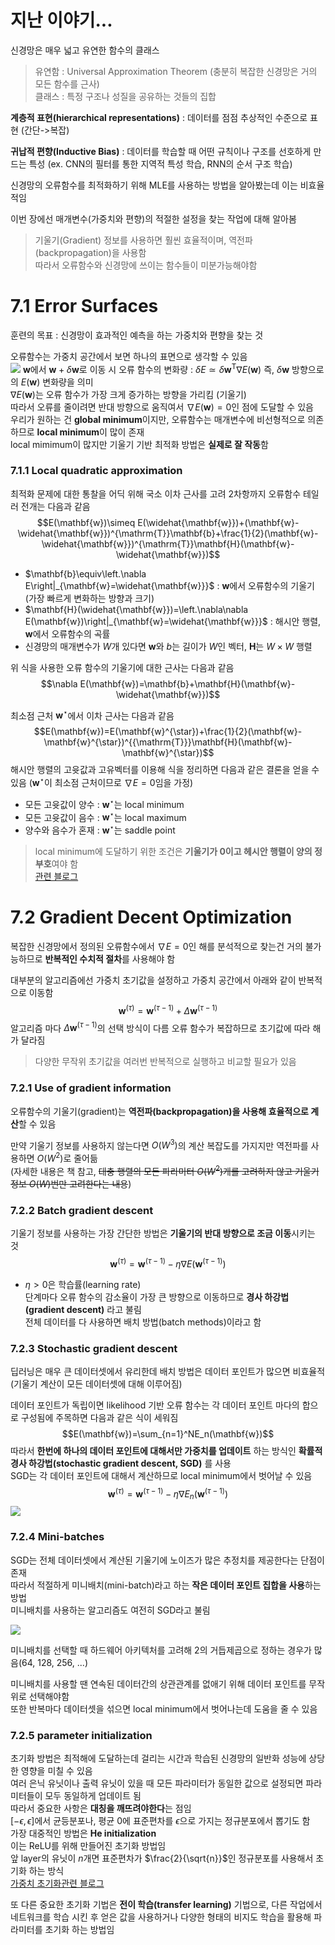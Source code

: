 # 지난 이야기...
 신경망은 매우 넓고 유연한 함수의 클래스
 >유연함 : Universal Approximation Theorem (충분히 복잡한 신경망은 거의 모든 함수를 근사)   
 >클래스 : 특정 구조나 성질을 공유하는 것들의 집합

**계층적 표현(hierarchical representations)** : 데이터를 점점 추상적인 수준으로 표현 (간단->복잡)

**귀납적 편향(Inductive Bias)** : 데이터를 학습할 때 어떤 규칙이나 구조를 선호하게 만드는 특성 (ex. CNN의 필터를 통한 지역적 특성 학습, RNN의 순서 구조 학습)

신경망의 오류함수를 최적화하기 위해 MLE를 사용하는 방법을 알아봤는데 이는 비효율적임

이번 장에선 매개변수(가중치와 편향)의 적절한 설정을 찾는 작업에 대해 알아봄
>기울기(Gradient) 정보를 사용하면 훨씬 효율적이며, 역전파(backpropagation)을 사용함   
>따라서 오류함수와 신경망에 쓰이는 함수들이 미분가능해야함
# 7.1 Error Surfaces
훈련의 목표 : 신경망이 효과적인 예측을 하는 가중치와 편향을 찾는 것

오류함수는 가중치 공간에서 보면 하나의 표면으로 생각할 수 있음   
![](./images/7.1.1.png)
$\mathbf{w}$에서 $\mathbf{w}+\delta\mathbf{w}$로 이동 시 오류 함수의 변화량 : $\delta E\simeq\delta\mathbf{w}^{\mathrm{T}}\nabla E(\mathbf{w})$
즉, $\delta\mathbf{w}$ 방향으로의 $E(\mathbf{w})$ 변화량을 의미   
$\nabla E(\mathbf{w})$는 오류 함수가 가장 크게 증가하는 방향을 가리킴 (기울기)   
따라서 오류를 줄이려면 반대 방향으로 움직여서 $\nabla E(\mathbf{w})=0$인 점에 도달할 수 있음   
우리가 원하는 건 **global minimum**이지만, 오류함수는 매개변수에 비선형적으로 의존하므로 **local minimum**이 많이 존재   
local mimimum이 많지만 기울기 기반 최적화 방법은 **실제로 잘 작동**함   

### 7.1.1 Local quadratic approximation
최적화 문제에 대한 통찰을 어딕 위해 국소 이차 근사를 고려
2차항까지 오류함수 테일러 전개는 다음과 같음
$$E(\mathbf{w})\simeq E(\widehat{\mathbf{w}})+(\mathbf{w}-\widehat{\mathbf{w}})^{\mathrm{T}}\mathbf{b}+\frac{1}{2}(\mathbf{w}-\widehat{\mathbf{w}})^{\mathrm{T}}\mathbf{H}(\mathbf{w}-\widehat{\mathbf{w}})$$
- $\mathbf{b}\equiv\left.\nabla E\right|_{\mathbf{w}=\widehat{\mathbf{w}}}$ : $\mathbf{w}$에서 오류함수의 기울기 (가장 빠르게 변화하는 방향과 크기)
- $\mathbf{H}(\widehat{\mathbf{w}})=\left.\nabla\nabla E(\mathbf{w})\right|_{\mathbf{w}=\widehat{\mathbf{w}}}$ : 해시안 행렬, $\mathbf{w}$에서 오류함수의 곡률
- 신경망의 매개변수가 $W$개 있다면 $\mathbf{w}$와 $b$는 길이가 $W$인 벡터, $\mathbf{H}$는 $W \times W$ 행렬

위 식을 사용한 오류 함수의 기울기에 대한 근사는 다음과 같음
$$\nabla E(\mathbf{w})=\mathbf{b}+\mathbf{H}(\mathbf{w}-\widehat{\mathbf{w}})$$

최소점 근처 $\mathbf{w}^{\star}$에서 이차 근사는 다음과 같음
$$E(\mathbf{w})=E(\mathbf{w}^{\star})+\frac{1}{2}(\mathbf{w}-\mathbf{w}^{\star})^{{\mathrm{T}}}\mathbf{H}(\mathbf{w}-\mathbf{w}^{\star})$$
해시안 행렬의 고윳값과 고유벡터를 이용해 식을 정리하면 다음과 같은 결론을 얻을 수 있음
($\mathbf{w}^{\star}$이 최소점 근처이므로 $\nabla E=0$임을 가정)
- 모든 고윳값이 양수 : $\mathbf{w}^{\star}$는 local minimum
- 모든 고윳값이 음수 : $\mathbf{w}^{\star}$는 local maximum
- 양수와 음수가 혼재 : $\mathbf{w}^{\star}$는 saddle point
>local minimum에 도달하기 위한 조건은 **기울기가 0이고 헤시안 행렬이 양의 정부호**여야 함   
>[관련 블로그](https://angeloyeo.github.io/2021/12/20/positive_definite.html#%EC%96%91%EC%9D%98-%EC%A0%95%EB%B6%80%ED%98%B8%EC%99%80-%ED%97%A4%EC%8B%9C%EC%95%88-%ED%96%89%EB%A0%AC)
# 7.2 Gradient Decent Optimization
복잡한 신경망에서 정의된 오류함수에서 $\nabla E=0$인 해를 분석적으로 찾는건 거의 불가능하므로 **반복적인 수치적 절차**를 사용해야 함

대부분의 알고리즘에선 가중치 초기값을 설정하고 가중치 공간에서 아래와 같이 반복적으로 이동함
$$\mathbf{w}^{(\tau)}=\mathbf{w}^{(\tau-1)}+\Delta\mathbf{w}^{(\tau-1)}$$
알고리즘 마다 $\Delta\mathbf{w}^{(\tau-1)}$의 선택 방식이 다름
오류 함수가 복잡하므로 초기값에 따라 해가 달라짐   
>다양한 무작위 초기값을 여러번 반복적으로 실행하고 비교할 필요가 있음

### 7.2.1 Use of gradient information
오류함수의 기울기(gradient)는 **역전파(backpropagation)을 사용해 효율적으로 계산**할 수 있음   

만약 기울기 정보를 사용하지 않는다면 $O(W^3)$의 계산 복잡도를 가지지만 역전파를 사용하면 $O(W^2)$로 줄어듦    
(자세한 내용은 책 참고, ~~대충 행렬의 모든 파라미터 $O(W^2)$개를 고려하지 않고 기울기 정보 $O(W)$번만 고려한다는 내용~~)
### 7.2.2 Batch gradient descent
기울기 정보를 사용하는 가장 간단한 방법은 **기울기의 반대 방향으로 조금 이동**시키는 것   
$$\mathbf{w}^{(\tau)}=\mathbf{w}^{(\tau-1)}-\eta\nabla E(\mathbf{w}^{(\tau-1)})$$   
- $\eta>0$은 학습률(learning rate)   
단계마다 오류 함수의 감소율이 가장 큰 방향으로 이동하므로 **경사 하강법(gradient descent)** 라고 불림   
전체 데이터를 다 사용하면 배치 방법(batch methods)이라고 함   
### 7.2.3 Stochastic gradient descent
딥러닝은 매우 큰 데이터셋에서 유리한데 배치 방법은 데이터 포인트가 많으면 비효율적 (기울기 계산이 모든 데이터셋에 대해 이루어짐)   

데이터 포인트가 독립이면 likelihood 기반 오류 함수는 각 데이터 포인트 마다의 합으로 구성됨에 주목하면 다음과 같은 식이 세워짐   
$$E(\mathbf{w})=\sum_{n=1}^NE_n(\mathbf{w})$$
따라서 **한번에 하나의 데이터 포인트에 대해서만 가중치를 업데이트** 하는 방식인 **확률적 경사 하강법(stochastic gradient descent, SGD)** 를 사용   
SGD는 각 데이터 포인트에 대해서 계산하므로 local minimum에서 벗어날 수 있음   
$$\mathbf{w}^{(\tau)}=\mathbf{w}^{(\tau-1)}-\eta\nabla E_n(\mathbf{w}^{(\tau-1)})$$
![](./images/7.2.1.png)
### 7.2.4 Mini-batches
SGD는 전체 데이터셋에서 계산된 기울기에 노이즈가 많은 추정치를 제공한다는 단점이 존재   
따라서 적절하게 미니배치(mini-batch)라고 하는 **작은 데이터 포인트 집합을 사용**하는 방법   
미니배치를 사용하는 알고리즘도 여전히 SGD라고 불림   

![](./images/7.2.2.png)   

미니배치를 선택할 때 하드웨어 아키텍처를 고려해 2의 거듭제곱으로 정하는 경우가 많음(64, 128, 256, ...)   

미니배치를 사용할 땐 연속된 데이터간의 상관관계를 없애기 위해 데이터 포인트를 무작위로 선택해야함   
또한 반복마다 데이터셋을 섞으면 local minimum에서 벗어나는데 도움을 줄 수 있음   

### 7.2.5 parameter initialization
초기화 방법은 최적해에 도달하는데 걸리는 시간과 학습된 신경망의 일반화 성능에 상당한 영향을 미칠 수 있음   
여러 은닉 유닛이나 출력 유닛이 있을 때 모든 파라미터가 동일한 값으로 설정되면 파라미터들이 모두 동일하게 업데이트 됨   
따라서 중요한 사항은 **대칭을 깨뜨려야한다**는 점임    
$[-\epsilon, \epsilon]$에서 균등분포나, 평균 0에 표준편차를 $\epsilon$으로 가지는 정규분포에서 뽑기도 함   
가장 대중적인 방법은 **He initialization**   
이는 ReLU를 위해 만들어진 초기화 방법임   
앞 layer의 유닛이 $n$개면 표준편차가 $\frac{2}{\sqrt{n}}$인 정규분포를 사용해서 초기화 하는 방식   
[가중치 초기화관련 블로그](https://velog.io/@cha-suyeon/DL-%EA%B0%80%EC%A4%91%EC%B9%98-%EC%B4%88%EA%B8%B0%ED%99%94Weight-Initialization-)   

또 다른 중요한 초기화 기법은 **전이 학습(transfer learning)** 기법으로, 다른 작업에서 네트워크를 학습 시킨 후 얻은 값을 사용하거나 다양한 형태의 비지도 학습을 활용해 파라미터를 초기화 하는 방법임
